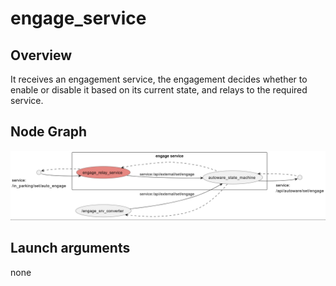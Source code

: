 # engage_service

## Overview
It receives an engagement service, the engagement decides whether to enable or disable it based on its current state, and relays to the required service.

## Node Graph
![node graph](docs/node_graph_external_spec.png)

## Launch arguments
none